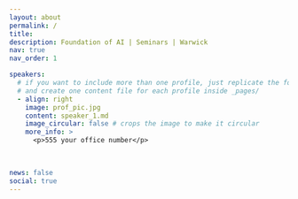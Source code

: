 ```yaml
---
layout: about
permalink: /
title: 
description: Foundation of AI | Seminars | Warwick
nav: true
nav_order: 1

speakers:
  # if you want to include more than one profile, just replicate the following block
  # and create one content file for each profile inside _pages/
  - align: right
    image: prof_pic.jpg
    content: speaker_1.md
    image_circular: false # crops the image to make it circular
    more_info: >
      <p>555 your office number</p>
    
 

news: false
social: true
---
```



